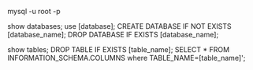 mysql -u root -p

show databases;
use [database];
CREATE DATABASE IF NOT EXISTS [database_name];
DROP DATABASE IF EXISTS [database_name];

show tables;
DROP TABLE IF EXISTS [table_name];
SELECT * FROM INFORMATION_SCHEMA.COLUMNS where TABLE_NAME=[table_name]';